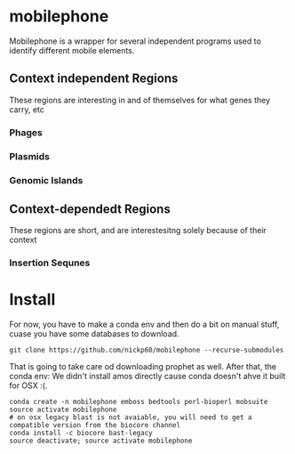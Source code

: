 # mobilephone
Mobilephone is a wrapper for several independent programs used to identify different mobile elements.

## Context independent Regions
These regions are interesting in and of themselves for what genes they carry, etc
### Phages
### Plasmids
### Genomic Islands
## Context-dependedt Regions
These regions are short, and are interestesitng solely because of their context
### Insertion Sequnes


# Install
For now, you have to make a conda env and then do a bit on manual stuff, cuase you have some databases to download.

```
git clone https://github.com/nickp60/mobilephone --recurse-submodules
```
That is going to take care od downloading prophet as well.  After that, the conda env:
We didn't install amos directly cause conda doesn't ahve it built for OSX :(.

```
conda create -n mobilephone emboss bedtools perl-bioperl mobsuite
source activate mobilephone
# on osx legacy blast is not avaiable, you will need to get a compatible version from the biocore channel
conda install -c biocore bast-legacy
source deactivate; source activate mobilephone

```
